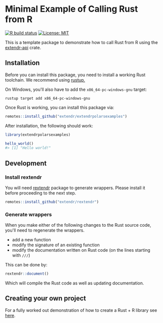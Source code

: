 # Minimal Example of Calling Rust from R

[![R build status](https://github.com/extendr/extendrpolarsexamples/workflows/R-CMD-check/badge.svg)](https://github.com/extendr/extendrpolarsexamples/actions)
[![License: MIT](https://img.shields.io/badge/License-MIT-yellow.svg)](https://opensource.org/licenses/MIT)

This is a template package to demonstrate how to call Rust from R using the [extendr-api](https://crates.io/crates/extendr-api) crate.


## Installation

Before you can install this package, you need to install a working Rust toolchain. We recommend using [rustup.](https://rustup.rs/)

On Windows, you'll also have to add the `x86_64-pc-windows-gnu` target:
```
rustup target add x86_64-pc-windows-gnu
```

Once Rust is working, you can install this package via:
```r
remotes::install_github("extendr/extendrpolarsexamples")
```

After installation, the following should work:
```r
library(extendrpolarsexamples)

hello_world()
#> [1] "Hello world!"
```

## Development

### Install rextendr

You will need [rextendr](https://github.com/extendr/rextendr) package to generate wrappers.
Please install it before proceeding to the next step.

``` r
remotes::install_github("extendr/rextendr")
```

### Generate wrappers

When you make either of the following changes to the Rust source code, you'll need to regenerate the wrappers.

* add a new function
* modify the signature of an existing function
* modify the documentation written on Rust code (on the lines starting with `///`)

This can be done by:

``` r
rextendr::document()
```

Which will compile the Rust code as well as updating documentation.

## Creating your own project

For a fully worked out demonstration of how to create a Rust + R library see [here](https://extendr.github.io/rextendr/articles/package.html).
